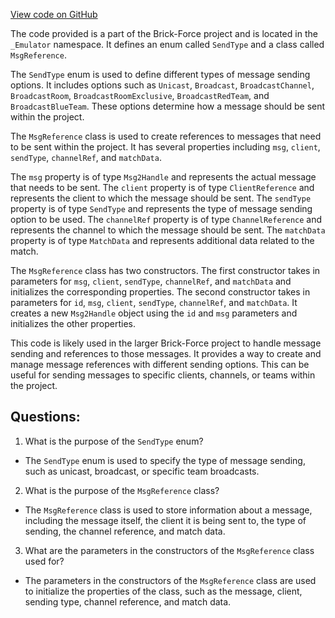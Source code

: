 [View code on GitHub](https://github.com/TieHaxJan/Brick-Force/Assembly-CSharp\_Emulator\Network\MsgReference.cs)

The code provided is a part of the Brick-Force project and is located in the `_Emulator` namespace. It defines an enum called `SendType` and a class called `MsgReference`.

The `SendType` enum is used to define different types of message sending options. It includes options such as `Unicast`, `Broadcast`, `BroadcastChannel`, `BroadcastRoom`, `BroadcastRoomExclusive`, `BroadcastRedTeam`, and `BroadcastBlueTeam`. These options determine how a message should be sent within the project.

The `MsgReference` class is used to create references to messages that need to be sent within the project. It has several properties including `msg`, `client`, `sendType`, `channelRef`, and `matchData`. 

The `msg` property is of type `Msg2Handle` and represents the actual message that needs to be sent. The `client` property is of type `ClientReference` and represents the client to which the message should be sent. The `sendType` property is of type `SendType` and represents the type of message sending option to be used. The `channelRef` property is of type `ChannelReference` and represents the channel to which the message should be sent. The `matchData` property is of type `MatchData` and represents additional data related to the match.

The `MsgReference` class has two constructors. The first constructor takes in parameters for `msg`, `client`, `sendType`, `channelRef`, and `matchData` and initializes the corresponding properties. The second constructor takes in parameters for `id`, `msg`, `client`, `sendType`, `channelRef`, and `matchData`. It creates a new `Msg2Handle` object using the `id` and `msg` parameters and initializes the other properties.

This code is likely used in the larger Brick-Force project to handle message sending and references to those messages. It provides a way to create and manage message references with different sending options. This can be useful for sending messages to specific clients, channels, or teams within the project.
## Questions: 
 1. What is the purpose of the `SendType` enum?
- The `SendType` enum is used to specify the type of message sending, such as unicast, broadcast, or specific team broadcasts.

2. What is the purpose of the `MsgReference` class?
- The `MsgReference` class is used to store information about a message, including the message itself, the client it is being sent to, the type of sending, the channel reference, and match data.

3. What are the parameters in the constructors of the `MsgReference` class used for?
- The parameters in the constructors of the `MsgReference` class are used to initialize the properties of the class, such as the message, client, sending type, channel reference, and match data.